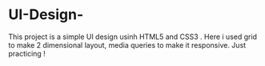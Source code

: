 # UI-Design-
This project is a simple UI design usinh HTML5 and CSS3 .
Here i used grid to make 2 dimensional layout, media queries to make it responsive.
Just practicing !
